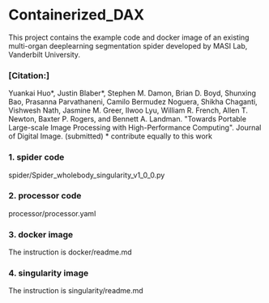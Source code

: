# Containerized_DAX

This project contains the example code and docker image of an existing multi-organ deeplearning segmentation spider developed by MASI Lab, Vanderbilt University. 

### [Citation:]
Yuankai Huo*, Justin Blaber*, Stephen M. Damon, Brian D. Boyd, Shunxing Bao, Prasanna Parvathaneni, Camilo Bermudez Noguera, Shikha Chaganti, Vishwesh Nath, Jasmine M. Greer, Ilwoo Lyu, William R. French, Allen T. Newton, Baxter P. Rogers, and Bennett A. Landman. "Towards Portable Large-scale Image Processing with High-Performance Computing". Journal of Digital Image. (submitted) * contribute equally to this work

### 1. spider code
spider/Spider_wholebody_singularity_v1_0_0.py

### 2. processor code
processor/processor.yaml

### 3. docker image
The instruction is docker/readme.md

### 4. singularity image
The instruction is singularity/readme.md
